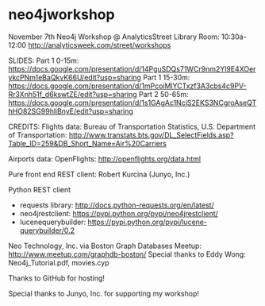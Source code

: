 neo4jworkshop
=============

November 7th Neo4j Workshop @ AnalyticsStreet
Library Room: 10:30a-12:00
http://analyticsweek.com/street/workshops

SLIDES:
Part 1 0-15m: https://docs.google.com/presentation/d/14PguSDQs71WCr9nm2Yl9E4XOerykcPNm1eBaQkvK66U/edit?usp=sharing
Part 1 15-30m: https://docs.google.com/presentation/d/1mPcoiMlYCTxzf3A3cbs4c9PV-Rr3Xnh51f_d6kswtZE/edit?usp=sharing
Part 2 50-65m: https://docs.google.com/presentation/d/1s1GAgAc1NcjS2EKS3NCgroAseQThHO82SG99hliBnyE/edit?usp=sharing

CREDITS:
Flights data:
Bureau of Transportation Statistics, U.S. Department of Transportation: 
http://www.transtats.bts.gov/DL_SelectFields.asp?Table_ID=259&DB_Short_Name=Air%20Carriers

Airports data:
OpenFlights: http://openflights.org/data.html

Pure front end REST client: Robert Kurcina (Junyo, Inc.)

Python REST client
- requests library: http://docs.python-requests.org/en/latest/
- neo4jrestclient: https://pypi.python.org/pypi/neo4jrestclient/
- lucenequerybuilder: https://pypi.python.org/pypi/lucene-querybuilder/0.2


Neo Technology, Inc. via Boston Graph Databases Meetup: http://www.meetup.com/graphdb-boston/
Special thanks to Eddy Wong:
Neo4j_Tutorial.pdf, movies.cyp

Thanks to GitHub for hosting!

Special thanks to Junyo, Inc. for supporting my workshop!
